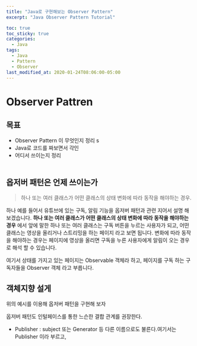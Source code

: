 ```yaml
---
title: "Java로 구현해보는 Observer Pattern"
excerpt: "Java Observer Pattern Tutorial"

toc: true
toc_sticky: true
categories:
  - Java
tags:
  - Java
  - Pattern
  - Observer
last_modified_at: 2020-01-24T08:06:00-05:00
---
```


# Observer Pattren

## 목표

- Observer Pattern 이 무엇인지 정리 s
- Java로 코드를 짜보면서 각인
- 어디서 쓰이는지 정리
  <br/><br/>

## 옵저버 패턴은 언제 쓰이는가

> 하나 또는 여러 클래스가 어떤 클래스의 상태 변화에 따라 동작을 해야하는 경우.

하나 예를 들어서 유튜브에 있는 구독, 알림 기능을 옵저버 패턴과 관련 지어서 설명 해보겠습니다. **하나 또는 여러 클래스가 어떤 클래스의 상태 변화에 따라 동작을 해야하는 경우** 에서 앞에 말한 하나 또는 여러 클래스는 구독 버튼을 누르는 사용자가 되고, 어떤 클래스는 영상을 올리거나 스트리밍을 하는 페이지 라고 보면 됩니다. 변화에 따라 동작을 해야하는 경우는 페이지에 영상을 올리면 구독을 누른 사용자에게 알림이 오는 경우로 해석 할 수 있습니다.

여기서 상태를 가지고 있는 페이지는 Observable 객체라 하고, 페이지를 구독 하는 구독자들을 Observer 객체 라고 부릅니다.

## 객체지향 설게

위의 예시를 이용해 옵저버 패턴을 구현해 보자

옵저버 패턴도 인털페이스를 통한 느슨한 결합 관계를 권장한다.

- Publisher : subject 또는 Generator 등 다른 이름으로도 불른다.여기서는 Publisher 이라 부르고,
